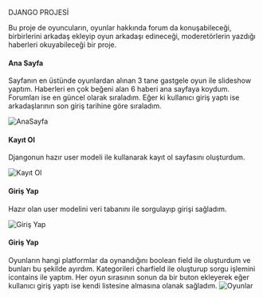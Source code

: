 DJANGO PROJESİ

Bu proje de oyuncuların, oyunlar hakkında forum da konuşabileceği, birbirlerini arkadaş ekleyip oyun arkadaşı edineceği, moderetörlerin yazdığı haberleri okuyabileceği bir proje.

#### Ana Sayfa

Sayfanın en üstünde oyunlardan alınan 3 tane gastgele oyun ile slideshow yaptım. Haberleri en çok beğeni alan 6 haberi ana sayfaya koydum. Forumları ise en güncel olarak sıraladım. Eğer ki kullanıcı giriş yaptı ise arkadaşlarının son giriş tarihine göre sıraladım.  

![AnaSayfa](https://user-images.githubusercontent.com/61551987/97159541-1a5b8d80-178c-11eb-8c27-d0f5a0752f88.JPG)

#### Kayıt Ol

Djangonun hazır user modeli ile kullanarak kayıt ol sayfasını oluşturdum.

![Kayıt Ol](https://user-images.githubusercontent.com/61551987/97160693-c651a880-178d-11eb-9a40-3b514735cdaf.JPG)

#### Giriş Yap

Hazır olan user modelini veri tabanını ile sorgulayıp girişi sağladım.

![Giriş Yap](https://user-images.githubusercontent.com/61551987/97161013-4415b400-178e-11eb-9021-033255f8ce69.JPG)

#### Giriş Yap

Oyunların hangi platformlar da oynandığını boolean field ile oluşturdum ve bunları bu şekilde ayırdım. Kategorileri charfield ile oluşturup sorgu işlemini icontains ile yaptım. Her oyun sırasının sonun da bir buton ekleyerek eğer kullanıcı giriş yaptı ise kendi listesine almasına olanak sağladım. 
![Oyunlar](https://user-images.githubusercontent.com/61551987/97161279-a5d61e00-178e-11eb-9226-72e13b8bb04e.JPG)
